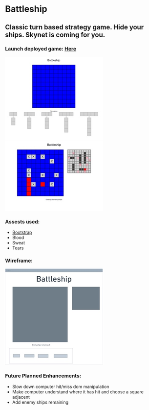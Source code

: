 # Battleship

## Classic turn based strategy game. Hide your ships. Skynet is coming for you. 

### Launch deployed game: [Here](https://battleshipvdv.netlify.app)

![placement](/images/placement.jpeg)
![gameplay](/images/gameplay.jpeg)

### Assests used:
* [Bootstrap](https://getbootstrap.com/)
* Blood 
* Sweat 
* Tears

### Wireframe:
![wireframe](/images/wireFrame.jpeg)

### Future Planned Enhancements:
* Slow down computer hit/miss dom manipulation
* Make computer understand where it has hit and choose a square adjacent 
* Add enemy ships remaining